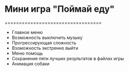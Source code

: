 # Мини игра "Поймай еду"
==================================
* Главное меню
* Возможность выключить музыку
* Прогрессирующая сложность
* Взоможность экстренно выйти
* Меню помощь
* Сохранение пяти лучших результатов
  в файлах игры
* Анимация собаки
